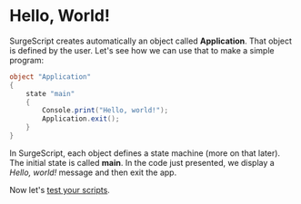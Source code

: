 Hello, World!
=============

SurgeScript creates automatically an object called **Application**. That object is defined by the user. Let's see how we can use that to make a simple program:

```cs
object "Application"
{
    state "main"
    {
        Console.print("Hello, world!");
        Application.exit();
    }
}
```

In SurgeScript, each object defines a state machine (more on that later). The initial state is called **main**. In the code just presented, we display a *Hello, world!* message and then exit the app.

Now let's [test your scripts](/tutorials/testing).
